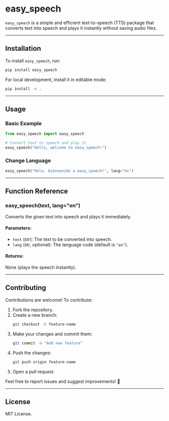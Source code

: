 # **easy_speech**

`easy_speech` is a simple and efficient text-to-speech (TTS) package that converts text into speech and plays it instantly without saving audio files.

---

## **Installation**

To install `easy_speech`, run:

```sh
pip install easy_speech
```

For local development, install it in editable mode:

```sh
pip install -e .
```

---

## **Usage**

### **Basic Example**

```python
from easy_speech import easy_speech

# Convert text to speech and play it
easy_speech("Hello, welcome to easy_speech!")
```

### **Change Language**

```python
easy_speech("Hola, bienvenido a easy_speech!", lang="es")
```

---

## **Function Reference**

### **easy_speech(text, lang="en")**

Converts the given text into speech and plays it immediately.

#### **Parameters:**

- `text` (str): The text to be converted into speech.
- `lang` (str, optional): The language code (default is `"en"`).

#### **Returns:**

None (plays the speech instantly).

---

## **Contributing**

Contributions are welcome! To contribute:

1. Fork the repository.
2. Create a new branch:
   ```sh
   git checkout -b feature-name
   ```
3. Make your changes and commit them:
   ```sh
   git commit -m "Add new feature"
   ```
4. Push the changes:
   ```sh
   git push origin feature-name
   ```
5. Open a pull request.

Feel free to report issues and suggest improvements! 🚀

---

## **License**

MIT License.
